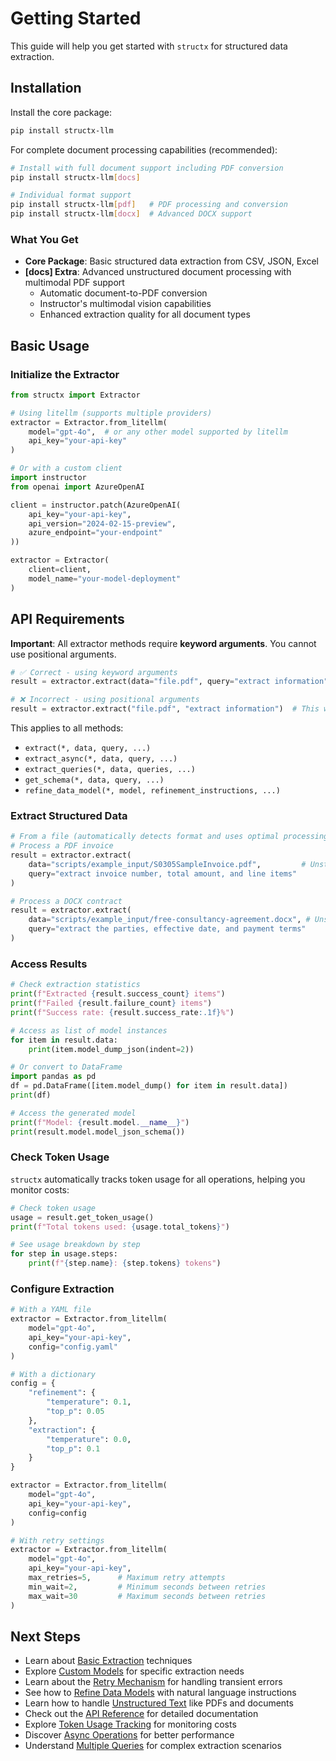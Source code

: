 # Getting Started

This guide will help you get started with `structx` for structured data
extraction.

## Installation

Install the core package:

```bash
pip install structx-llm
```

For complete document processing capabilities (recommended):

```bash
# Install with full document support including PDF conversion
pip install structx-llm[docs]

# Individual format support
pip install structx-llm[pdf]   # PDF processing and conversion
pip install structx-llm[docx]  # Advanced DOCX support
```

### What You Get

- **Core Package**: Basic structured data extraction from CSV, JSON, Excel
- **[docs] Extra**: Advanced unstructured document processing with multimodal
  PDF support
  - Automatic document-to-PDF conversion
  - Instructor's multimodal vision capabilities
  - Enhanced extraction quality for all document types

## Basic Usage

### Initialize the Extractor

```python
from structx import Extractor

# Using litellm (supports multiple providers)
extractor = Extractor.from_litellm(
    model="gpt-4o",  # or any other model supported by litellm
    api_key="your-api-key"
)

# Or with a custom client
import instructor
from openai import AzureOpenAI

client = instructor.patch(AzureOpenAI(
    api_key="your-api-key",
    api_version="2024-02-15-preview",
    azure_endpoint="your-endpoint"
))

extractor = Extractor(
    client=client,
    model_name="your-model-deployment"
)
```

## API Requirements

**Important**: All extractor methods require **keyword arguments**. You cannot
use positional arguments.

```python
# ✅ Correct - using keyword arguments
result = extractor.extract(data="file.pdf", query="extract information")

# ❌ Incorrect - using positional arguments
result = extractor.extract("file.pdf", "extract information")  # This will fail
```

This applies to all methods:

- `extract(*, data, query, ...)`
- `extract_async(*, data, query, ...)`
- `extract_queries(*, data, queries, ...)`
- `get_schema(*, data, query, ...)`
- `refine_data_model(*, model, refinement_instructions, ...)`

### Extract Structured Data

```python
# From a file (automatically detects format and uses optimal processing)
# Process a PDF invoice
result = extractor.extract(
    data="scripts/example_input/S0305SampleInvoice.pdf",         # Unstructured: multimodal PDF processing
    query="extract invoice number, total amount, and line items"
)

# Process a DOCX contract
result = extractor.extract(
    data="scripts/example_input/free-consultancy-agreement.docx", # Unstructured: converted to PDF then multimodal
    query="extract the parties, effective date, and payment terms"
)
```

### Access Results

```python
# Check extraction statistics
print(f"Extracted {result.success_count} items")
print(f"Failed {result.failure_count} items")
print(f"Success rate: {result.success_rate:.1f}%")

# Access as list of model instances
for item in result.data:
    print(item.model_dump_json(indent=2))

# Or convert to DataFrame
import pandas as pd
df = pd.DataFrame([item.model_dump() for item in result.data])
print(df)

# Access the generated model
print(f"Model: {result.model.__name__}")
print(result.model.model_json_schema())
```

### Check Token Usage

`structx` automatically tracks token usage for all operations, helping you
monitor costs:

```python
# Check token usage
usage = result.get_token_usage()
print(f"Total tokens used: {usage.total_tokens}")

# See usage breakdown by step
for step in usage.steps:
    print(f"{step.name}: {step.tokens} tokens")
```

### Configure Extraction

```python
# With a YAML file
extractor = Extractor.from_litellm(
    model="gpt-4o",
    api_key="your-api-key",
    config="config.yaml"
)

# With a dictionary
config = {
    "refinement": {
        "temperature": 0.1,
        "top_p": 0.05
    },
    "extraction": {
        "temperature": 0.0,
        "top_p": 0.1
    }
}

extractor = Extractor.from_litellm(
    model="gpt-4o",
    api_key="your-api-key",
    config=config
)

# With retry settings
extractor = Extractor.from_litellm(
    model="gpt-4o",
    api_key="your-api-key",
    max_retries=5,      # Maximum retry attempts
    min_wait=2,         # Minimum seconds between retries
    max_wait=30         # Maximum seconds between retries
)
```

## Next Steps

- Learn about [Basic Extraction](guides/basic-extraction.md) techniques
- Explore [Custom Models](guides/custom-models.md) for specific extraction needs
- Learn about the [Retry Mechanism](guides/retry-mechanism.md) for handling
  transient errors
- See how to [Refine Data Models](guides/model-refinement.md) with natural
  language instructions
- Learn how to handle [Unstructured Text](guides/unstructured-text.md) like PDFs
  and documents
- Check out the [API Reference](api/extractor.md) for detailed documentation
- Explore [Token Usage Tracking](guides/token-tracking.md) for monitoring costs
- Discover [Async Operations](guides/async-operations.md) for better performance
- Understand [Multiple Queries](guides/multiple-queries.md) for complex
  extraction scenarios
